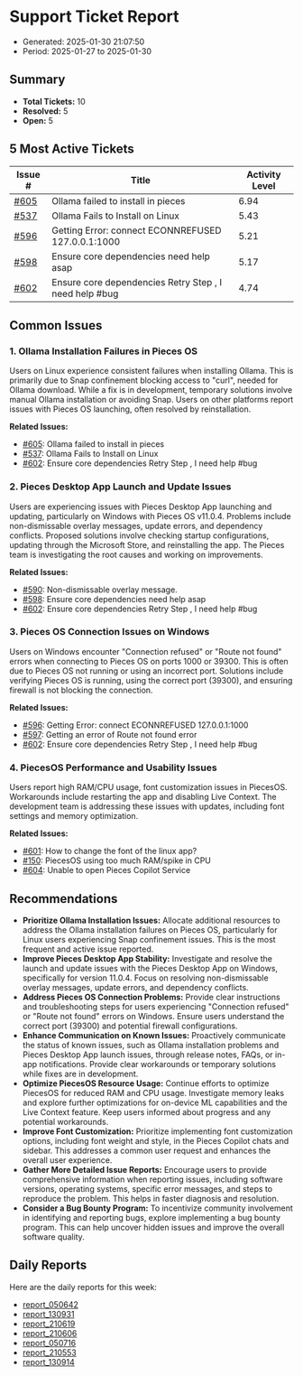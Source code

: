 # Support Ticket Report
- Generated: 2025-01-30 21:07:50
- Period: 2025-01-27 to 2025-01-30

## Summary
- **Total Tickets:** 10
- **Resolved:** 5
- **Open:** 5

## 5 Most Active Tickets
| Issue # | Title | Activity Level |
|---------|-------|----------------|
| [#605](https://github.com/pieces-app/support/issues/605) | Ollama failed to install in pieces | 6.94 |
| [#537](https://github.com/pieces-app/support/issues/537) | Ollama Fails to Install on Linux | 5.43 |
| [#596](https://github.com/pieces-app/support/issues/596) | Getting Error: connect ECONNREFUSED 127.0.0.1:1000 | 5.21 |
| [#598](https://github.com/pieces-app/support/issues/598) | Ensure core dependencies need help asap | 5.17 |
| [#602](https://github.com/pieces-app/support/issues/602) | Ensure core dependencies  Retry Step , I need help #bug | 4.74 |

## Common Issues
### 1. Ollama Installation Failures in Pieces OS
Users on Linux experience consistent failures when installing Ollama. This is primarily due to Snap confinement blocking access to "curl", needed for Ollama download. While a fix is in development, temporary solutions involve manual Ollama installation or avoiding Snap. Users on other platforms report issues with Pieces OS launching, often resolved by reinstallation.

**Related Issues:**
- [#605](https://github.com/pieces-app/support/issues/605): Ollama failed to install in pieces
- [#537](https://github.com/pieces-app/support/issues/537): Ollama Fails to Install on Linux
- [#602](https://github.com/pieces-app/support/issues/602): Ensure core dependencies  Retry Step , I need help #bug

### 2. Pieces Desktop App Launch and Update Issues
Users are experiencing issues with Pieces Desktop App launching and updating, particularly on Windows with Pieces OS v11.0.4. Problems include non-dismissable overlay messages, update errors, and dependency conflicts. Proposed solutions involve checking startup configurations, updating through the Microsoft Store, and reinstalling the app. The Pieces team is investigating the root causes and working on improvements.

**Related Issues:**
- [#590](https://github.com/pieces-app/support/issues/590): Non-dismissable overlay message.
- [#598](https://github.com/pieces-app/support/issues/598): Ensure core dependencies need help asap
- [#602](https://github.com/pieces-app/support/issues/602): Ensure core dependencies  Retry Step , I need help #bug

### 3. Pieces OS Connection Issues on Windows
Users on Windows encounter "Connection refused" or "Route not found" errors when connecting to Pieces OS on ports 1000 or 39300. This is often due to Pieces OS not running or using an incorrect port. Solutions include verifying Pieces OS is running, using the correct port (39300), and ensuring firewall is not blocking the connection.

**Related Issues:**
- [#596](https://github.com/pieces-app/support/issues/596): Getting Error: connect ECONNREFUSED 127.0.0.1:1000
- [#597](https://github.com/pieces-app/support/issues/597): Getting an error of Route not found error
- [#602](https://github.com/pieces-app/support/issues/602): Ensure core dependencies  Retry Step , I need help #bug

### 4. PiecesOS Performance and Usability Issues
Users report high RAM/CPU usage, font customization issues in PiecesOS. Workarounds include restarting the app and disabling Live Context. The development team is addressing these issues with updates, including font settings and memory optimization.

**Related Issues:**
- [#601](https://github.com/pieces-app/support/issues/601): How to change the font of the linux app?
- [#150](https://github.com/pieces-app/support/issues/150): PiecesOS using too much RAM/spike in CPU
- [#604](https://github.com/pieces-app/support/issues/604): Unable to open Pieces Copilot Service


## Recommendations
- **Prioritize Ollama Installation Issues:** Allocate additional resources to address the Ollama installation failures on Pieces OS, particularly for Linux users experiencing Snap confinement issues.  This is the most frequent and active issue reported.
- **Improve Pieces Desktop App Stability:** Investigate and resolve the launch and update issues with the Pieces Desktop App on Windows, specifically for version 11.0.4. Focus on resolving non-dismissable overlay messages, update errors, and dependency conflicts.
- **Address Pieces OS Connection Problems:** Provide clear instructions and troubleshooting steps for users experiencing "Connection refused" or "Route not found" errors on Windows. Ensure users understand the correct port (39300) and potential firewall configurations.
- **Enhance Communication on Known Issues:** Proactively communicate the status of known issues, such as Ollama installation problems and Pieces Desktop App launch issues, through release notes, FAQs, or in-app notifications. Provide clear workarounds or temporary solutions while fixes are in development.
- **Optimize PiecesOS Resource Usage:** Continue efforts to optimize PiecesOS for reduced RAM and CPU usage. Investigate memory leaks and explore further optimizations for on-device ML capabilities and the Live Context feature. Keep users informed about progress and any potential workarounds.
- **Improve Font Customization:** Prioritize implementing font customization options, including font weight and style, in the Pieces Copilot chats and sidebar. This addresses a common user request and enhances the overall user experience.
- **Gather More Detailed Issue Reports:** Encourage users to provide comprehensive information when reporting issues, including software versions, operating systems, specific error messages, and steps to reproduce the problem. This helps in faster diagnosis and resolution.
- **Consider a Bug Bounty Program:** To incentivize community involvement in identifying and reporting bugs, explore implementing a bug bounty program. This can help uncover hidden issues and improve the overall software quality.

## Daily Reports
Here are the daily reports for this week:

- [report_050642](daily/2025-01-28/report_050642.md)
- [report_130931](daily/2025-01-28/report_130931.md)
- [report_210619](daily/2025-01-28/report_210619.md)
- [report_210606](daily/2025-01-29/report_210606.md)
- [report_050716](daily/2025-01-30/report_050716.md)
- [report_210553](daily/2025-01-30/report_210553.md)
- [report_130914](daily/2025-01-30/report_130914.md)
